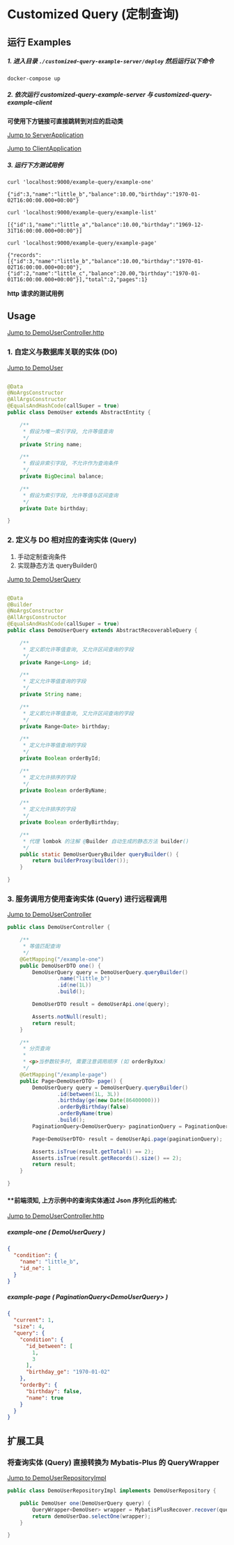 # Customized Query (定制查询)

## 运行 Examples

##### 1. 进入目录 `./customized-query-example-server/deploy` 然后运行以下命令

```shell
docker-compose up
```

##### 2. 依次运行 customized-query-example-server 与 customized-query-example-client

**可使用下方链接可直接跳转到对应的启动类**

[Jump to ServerApplication](./customized-query-examples/customized-query-example-server/service-provider/src/main/java/org/customizedquery/example/server/ServerApplication.java)

[Jump to ClientApplication](./customized-query-examples/customized-query-example-client/src/main/java/org/customizedquery/example/client/ClientApplication.java)

##### 3. 运行下方测试用例

```shell
curl 'localhost:9000/example-query/example-one'

{"id":3,"name":"little_b","balance":10.00,"birthday":"1970-01-02T16:00:00.000+00:00"}
```

```shell
curl 'localhost:9000/example-query/example-list'

[{"id":1,"name":"little_a","balance":10.00,"birthday":"1969-12-31T16:00:00.000+00:00"}]
```

```shell
curl 'localhost:9000/example-query/example-page'

{"records":[{"id":3,"name":"little_b","balance":10.00,"birthday":"1970-01-02T16:00:00.000+00:00"},{"id":2,"name":"little_c","balance":20.00,"birthday":"1970-01-01T16:00:00.000+00:00"}],"total":2,"pages":1}
```

**http 请求的测试用例**

## Usage

[Jump to DemoUserController.http](./customized-query-examples/customized-query-example-client/src/test/java/org/customizedquery/example/client/controller/DemoUserController.http)

### 1. 自定义与数据库关联的实体 (DO)

[Jump to DemoUser](./customized-query-examples/customized-query-example-server/service-provider/src/main/java/org/customizedquery/example/server/domain/DemoUser.java)

```java

@Data
@NoArgsConstructor
@AllArgsConstructor
@EqualsAndHashCode(callSuper = true)
public class DemoUser extends AbstractEntity {

    /**
     * 假设为唯一索引字段, 允许等值查询
     */
    private String name;

    /**
     * 假设非索引字段, 不允许作为查询条件
     */
    private BigDecimal balance;

    /**
     * 假设为索引字段, 允许等值与区间查询
     */
    private Date birthday;

}
```

### 2. 定义与 DO 相对应的查询实体 (Query)

1. 手动定制查询条件
1. 实现静态方法 queryBuilder()

[Jump to DemoUserQuery](./customized-query-examples/customized-query-example-server/service-api/src/main/java/org/customizedquery/example/server/domain/query/DemoUserQuery.java)

```java

@Data
@Builder
@NoArgsConstructor
@AllArgsConstructor
@EqualsAndHashCode(callSuper = true)
public class DemoUserQuery extends AbstractRecoverableQuery {

    /**
     * 定义即允许等值查询, 又允许区间查询的字段
     */
    private Range<Long> id;

    /**
     * 定义允许等值查询的字段
     */
    private String name;

    /**
     * 定义即允许等值查询, 又允许区间查询的字段
     */
    private Range<Date> birthday;

    /**
     * 定义允许等值查询的字段
     */
    private Boolean orderById;

    /**
     * 定义允许排序的字段
     */
    private Boolean orderByName;

    /**
     * 定义允许排序的字段
     */
    private Boolean orderByBirthday;

    /**
     * 代理 lombok 的注解 @Builder 自动生成的静态方法 builder()
     */
    public static DemoUserQueryBuilder queryBuilder() {
        return builderProxy(builder());
    }

}
```

### 3. 服务调用方使用查询实体 (Query) 进行远程调用

[Jump to DemoUserController](./customized-query-examples/customized-query-example-client/src/main/java/org/customizedquery/example/client/controller/DemoUserController.java)

```java
public class DemoUserController {

    /**
     * 等值匹配查询
     */
    @GetMapping("/example-one")
    public DemoUserDTO one() {
        DemoUserQuery query = DemoUserQuery.queryBuilder()
                .name("little_b")
                .id(ne(1L))
                .build();

        DemoUserDTO result = demoUserApi.one(query);

        Asserts.notNull(result);
        return result;
    }

    /**
     * 分页查询
     *
     * <p>当参数较多时, 需要注意调用顺序 (如 orderByXxx)
     */
    @GetMapping("/example-page")
    public Page<DemoUserDTO> page() {
        DemoUserQuery query = DemoUserQuery.queryBuilder()
                .id(between(1L, 3L))
                .birthday(ge(new Date(86400000)))
                .orderByBirthday(false)
                .orderByName(true)
                .build();
        PaginationQuery<DemoUserQuery> paginationQuery = PaginationQuery.query(1, 4, query);

        Page<DemoUserDTO> result = demoUserApi.page(paginationQuery);

        Asserts.isTrue(result.getTotal() == 2);
        Asserts.isTrue(result.getRecords().size() == 2);
        return result;
    }

}
```

#### **前端须知, 上方示例中的查询实体通过 Json 序列化后的格式:

[Jump to DemoUserController.http](./customized-query-examples/customized-query-example-client/src/test/java/org/customizedquery/example/client/controller/DemoUserController.http)

##### example-one ( DemoUserQuery )

```json
{
  "condition": {
    "name": "little_b",
    "id_ne": 1
  }
}
```

##### example-page ( PaginationQuery\<DemoUserQuery\> )

```json
{
  "current": 1,
  "size": 4,
  "query": {
    "condition": {
      "id_between": [
        1,
        3
      ],
      "birthday_ge": "1970-01-02"
    },
    "orderBy": {
      "birthday": false,
      "name": true
    }
  }
}
```

## 扩展工具

### 将查询实体 (Query) 直接转换为 Mybatis-Plus 的 QueryWrapper

[Jump to DemoUserRepositoryImpl](./customized-query-examples/customized-query-example-server/service-provider/src/main/java/org/customizedquery/example/server/repository/impl/DemoUserRepositoryImpl.java)

```java
public class DemoUserRepositoryImpl implements DemoUserRepository {

    public DemoUser one(DemoUserQuery query) {
        QueryWrapper<DemoUser> wrapper = MybatisPlusRecover.recover(query, DemoUser.class);
        return demoUserDao.selectOne(wrapper);
    }

}
```
